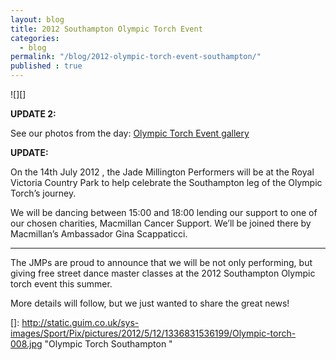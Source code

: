 ```yaml
---
layout: blog
title: 2012 Southampton Olympic Torch Event
categories: 
  - blog
permalink: "/blog/2012-olympic-torch-event-southampton/"
published : true
---
```


![][]

**UPDATE 2:**

See our photos from the day: [Olympic Torch Event gallery](/gallery/olympic-torch-event)

**UPDATE:**

On the 14th July 2012 , the Jade Millington Performers will be at the
Royal Victoria Country Park to help celebrate the Southampton leg of the
Olympic Torch’s journey.

We will be dancing between 15:00 and 18:00 lending our support to one of
our chosen charities, Macmillan Cancer Support.  We’ll be joined there
by Macmillan’s Ambassador Gina Scappaticci.

* * * * *

The JMPs are proud to announce that we will be not only performing, but
giving free street dance master classes at the 2012 Southampton Olympic
torch event this summer.

More details will follow, but we just wanted to share the great news!


[]: http://static.guim.co.uk/sys-images/Sport/Pix/pictures/2012/5/12/1336831536199/Olympic-torch-008.jpg
    "Olympic Torch Southampton "
